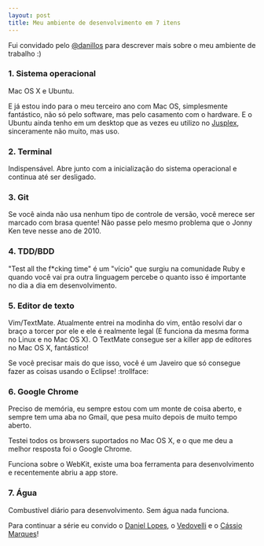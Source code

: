 ```yaml
---
layout: post
title: Meu ambiente de desenvolvimento em 7 itens
---
```


Fui convidado pelo <a href="http://twitter.com/danillos" target="_blank">@danillos</a> para descrever mais sobre o meu ambiente de trabalho :) 

### 1. Sistema operacional

Mac OS X e Ubuntu. 

E já estou indo para o meu terceiro ano com Mac OS, simplesmente fantástico, não só pelo software, mas pelo casamento com o hardware. E o Ubuntu ainda tenho em um desktop que as vezes eu utilizo no [Jusplex](http://jus.com.br), sinceramente não muito, mas uso. 

### 2. Terminal 

Indispensável. Abre junto com a inicialização do sistema operacional e continua até ser desligado. 
 
### 3. Git 

Se você ainda não usa nenhum tipo de controle de versão, você merece ser marcado com brasa quente! Não passe pelo mesmo problema que o Jonny Ken teve nesse ano de 2010.

### 4. TDD/BDD 

"Test all the f*cking time" é um "vício" que surgiu na comunidade Ruby e quando você vai pra outra linguagem percebe o quanto isso é importante no dia a dia em desenvolvimento.

### 5. Editor de texto 

Vim/TextMate. Atualmente entrei na modinha do vim, então resolvi dar o braço a torcer por ele e ele é realmente legal (E funciona da mesma forma no Linux e no Mac OS X). O TextMate consegue ser a killer app de editores no Mac OS X, fantástico!

Se você precisar mais do que isso, você é um Javeiro que só consegue fazer as coisas usando o Eclipse! :trollface:

### 6. Google Chrome 

Preciso de memória, eu sempre estou com um monte de coisa aberto, e sempre tem uma aba no Gmail, que pesa muito depois de muito tempo aberto.

Testei todos os browsers suportados no Mac OS X, e o que me deu a melhor resposta foi o Google Chrome.

Funciona sobre o WebKit, existe uma boa ferramenta para desenvolvimento e recentemente abriu a app store.

### 7. Água

Combustível diário para desenvolvimento. Sem água nada funciona. 

Para continuar a série eu convido o [Daniel Lopes](http://blog.areacriacoes.com.br), o [Vedovelli](http://www.vedovelli.com.br) e o [Cássio Marques](http://cassiomarques.wordpress.com)!
